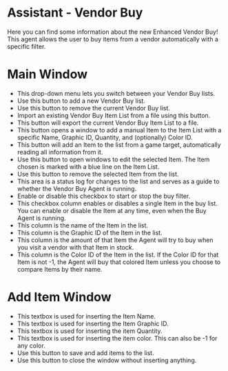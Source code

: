 #  Assistant - Vendor Buy 

Here you can find some information about the new Enhanced Vendor Buy! This agent allows the user to buy items from a vendor automatically with a specific filter.
#  Main Window 

  - This drop-down menu lets you switch between your Vendor Buy lists.
  - Use this button to add a new Vendor Buy list.
  - Use this button to remove the current Vendor Buy list.
  - Import an existing Vendor Buy Item List from a file using this button.
  - This button will export the current Vendor Buy Item List to a file.
  - This button opens a window to add a manual Item to the Item List with a specific Name, Graphic ID, Quantity, and (optionally) Color ID.
  - This button will add an Item to the list from a game target, automatically reading all information from it.
  - Use this button to open windows to edit the selected Item. The Item chosen is marked with a blue line on the Item List.
  - Use this button to remove the selected Item from the list.
  - This area is a status log for changes to the list and serves as a guide to whether the Vendor Buy Agent is running.
  - Enable or disable this checkbox to start or stop the buy filter.
  - This checkbox column enables or disables a single Item in the buy list. You can enable or disable the Item at any time, even when the Buy Agent is running.
  - This column is the name of the Item in the list.
  - This column is the Graphic ID of the Item in the list.
  - This column is the amount of that Item the Agent will try to buy when you visit a vendor with that Item in stock.
  - This column is the Color ID of the Item in the list. If the Color ID for that Item is not -1, the Agent will buy that colored Item unless you choose to compare Items by their name.
#  Add Item Window 
  - This textbox is used for inserting the Item Name.
  - This textbox is used for inserting the Item Graphic ID.
  - This textbox is used for inserting the item Quantity.
  - This textbox is used for inserting the item color. This can also be -1 for any color.
  - Use this button to save and add items to the list.
  - Use this button to close the window without inserting anything.